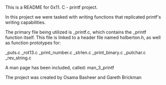 This is a README for 0x11. C - printf project.

In this project we were tasked with writing functions that replicated printf's writing capabilities.

The primary file being utilized is _printf.c, which contains the _printf function itself. This file is linked to a header file named holberton.h, as well as function prototypes for: 

_puts.c
_rot13.c
_print_number.c
_strlen.c
_print_binary.c
_putchar.c
_rev_string.c

A man page has been included, called: man_3_printf

The project was created by Osama Basheer and Gareth Brickman
